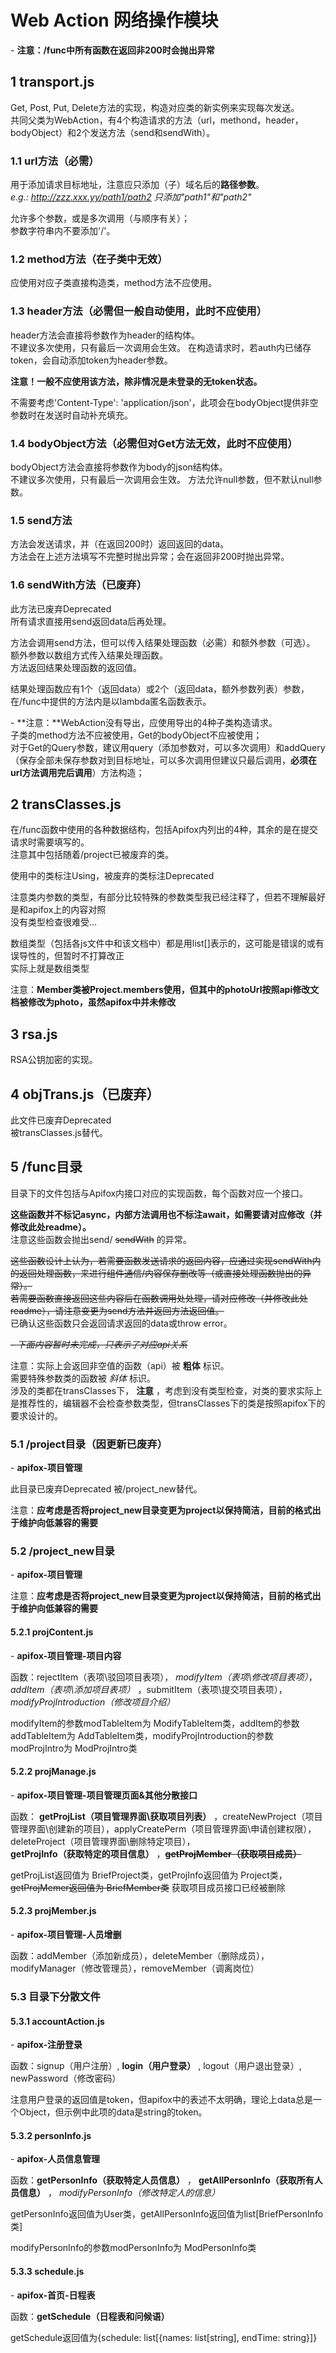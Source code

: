# Web Action 网络操作模块

 \- **注意：/func中所有函数在返回非200时会抛出异常**

## 1 transport.js

Get, Post, Put, Delete方法的实现，构造对应类的新实例来实现每次发送。  
共同父类为WebAction，有4个构造请求的方法（url，methond，header，bodyObject）和2个发送方法（send和sendWith）。

### 1.1 url方法（必需）

用于添加请求目标地址，注意应只添加（子）域名后的**路径参数**。  
*e.g.: <http://zzz.xxx.yy/path1/path2> 只添加"path1"和"path2"*

允许多个参数，或是多次调用（与顺序有关）；  
参数字符串内不要添加'/'。

### 1.2 method方法（在子类中无效）

应使用对应子类直接构造类，method方法不应使用。

### 1.3 header方法（必需但一般自动使用，此时不应使用）

header方法会直接将参数作为header的结构体。  
不建议多次使用，只有最后一次调用会生效。
在构造请求时，若auth内已储存token，会自动添加token为header参数。

**注意！一般不应使用该方法，除非情况是未登录的无token状态。**

不需要考虑'Content-Type': 'application/json'，此项会在bodyObject提供非空参数时在发送时自动补充填充。

### 1.4 bodyObject方法（必需但对Get方法无效，此时不应使用）

bodyObject方法会直接将参数作为body的json结构体。  
不建议多次使用，只有最后一次调用会生效。
方法允许null参数，但不默认null参数。

### 1.5 send方法

方法会发送请求，并（在返回200时）返回返回的data。  
方法会在上述方法填写不完整时抛出异常；会在返回非200时抛出异常。

### 1.6 sendWith方法（已废弃）

此方法已废弃Deprecated  
所有请求直接用send返回data后再处理。

方法会调用send方法，但可以传入结果处理函数（必需）和额外参数（可选）。  
额外参数以数组方式传入结果处理函数。  
方法返回结果处理函数的返回值。

结果处理函数应有1个（返回data）或2个（返回data，额外参数列表）参数，在/func中提供的方法内是以lambda匿名函数表示。

 \- **注意：**WebAction没有导出，应使用导出的4种子类构造请求。  
子类的method方法不应被使用，Get的bodyObject不应被使用；  
对于Get的Query参数，建议用query（添加参数对，可以多次调用）和addQuery（保存全部未保存参数对到目标地址，可以多次调用但建议只最后调用，**必须在url方法调用完后调用**）方法构造；

## 2 transClasses.js

在/func函数中使用的各种数据结构，包括Apifox内列出的4种，其余的是在提交请求时需要填写的。  
注意其中包括随着/project已被废弃的类。

使用中的类标注Using，被废弃的类标注Deprecated

注意类内参数的类型，有部分比较特殊的参数类型我已经注释了，但若不理解最好是和apifox上的内容对照  
没有类型检查很难受...

数组类型（包括各js文件中和该文档中）都是用list\[\]表示的，这可能是错误的或有误导性的，但暂时不打算改正  
实际上就是数组类型

注意：**Member类被Project.members使用，但其中的photoUrl按照api修改文档被修改为photo，虽然apifox中并未修改**

## 3 rsa.js

RSA公钥加密的实现。

## 4 objTrans.js（已废弃）

此文件已废弃Deprecated  
被transClasses.js替代。

## 5 /func目录

目录下的文件包括与Apifox内接口对应的实现函数，每个函数对应一个接口。

**这些函数并不标记async，内部方法调用也不标注await，如需要请对应修改（并修改此处readme）。**  
注意这些函数会抛出send/ ~~sendWith~~ 的异常。

~~这些函数设计上认为，若需要函数发送请求的返回内容，应通过实现sendWith内的返回处理函数，来进行组件通信/内容保存删改等（或直接处理函数抛出的异常）。  
若需要函数直接返回这些内容后在函数调用处处理，请对应修改（并修改此处readme），请注意变更为send方法并返回方法返回值。~~  
已确认这些函数只会返回请求返回的data或throw error。

 ~~\- *下面内容暂时未完成，只表示了对应api关系*~~

注意：实际上会返回非空值的函数（api）被 **粗体** 标识。  
需要特殊参数类的函数被 *斜体* 标识。  
涉及的类都在transClasses下， **注意** ，考虑到没有类型检查，对类的要求实际上是推荐性的，编辑器不会检查参数类型，但transClasses下的类是按照apifox下的要求设计的。

### 5.1 /project目录（因更新已废弃）

 \- **apifox-项目管理**

此目录已废弃Deprecated
被/project_new替代。

注意：**应考虑是否将project_new目录变更为project以保持简洁，目前的格式出于维护向低兼容的需要**

### 5.2 /project_new目录

 \- **apifox-项目管理**

注意：**应考虑是否将project_new目录变更为project以保持简洁，目前的格式出于维护向低兼容的需要**

#### 5.2.1 projContent.js

 \- **apifox-项目管理-项目内容**

函数：rejectItem（表项\驳回项目表项）， *modifyItem（表项\修改项目表项）*， *addItem（表项\添加项目表项）* ，submitItem（表项\提交项目表项）， *modifyProjIntroduction（修改项目介绍）*

modifyItem的参数modTableItem为 ModifyTableItem类，addItem的参数addTableItem为 AddTableItem类，modifyProjIntroduction的参数modProjIntro为 ModProjIntro类

#### 5.2.2 projManage.js

 \- **apifox-项目管理-项目管理页面&其他分散接口**

函数： **getProjList（项目管理界面\获取项目列表）** ，createNewProject（项目管理界面\创建新的项目），applyCreatePerm（项目管理界面\申请创建权限），deleteProject（项目管理界面\删除特定项目），  
 **getProjInfo（获取特定的项目信息）** ，~~**getProjMember（获取项目成员）**~~

getProjList返回值为 BriefProject类，getProjInfo返回值为 Project类， ~~getProjMemer返回值为 BriefMember类~~
获取项目成员接口已经被删除

#### 5.2.3 projMember.js

 \- **apifox-项目管理-人员增删**

函数：addMember（添加新成员），deleteMember（删除成员），modifyManager（修改管理员），removeMember（调离岗位）

### 5.3 目录下分散文件

#### 5.3.1 accountAction.js

 \- **apifox-注册登录**

函数：signup（用户注册）,  **login（用户登录）** , logout（用户退出登录）, newPassword（修改密码）

注意用户登录的返回值是token，但apifox中的表述不太明确，理论上data总是一个Object，但示例中此项的data是string的token。

#### 5.3.2 personInfo.js

 \- **apifox-人员信息管理**

函数：**getPersonInfo（获取特定人员信息）** ， **getAllPersonInfo（获取所有人员信息）** ， *modifyPersonInfo（修改特定人的信息）*

getPersonInfo返回值为User类，getAllPersonInfo返回值为list\[BriefPersonInfo类\]

modifyPersonInfo的参数modPersonInfo为 ModPersonInfo类

#### 5.3.3 schedule.js

 \- **apifox-首页-日程表**

函数：**getSchedule（日程表和问候语）**

getSchedule返回值为\{schedule: list[\{names: list\[string\], endTime: string\}]\}
